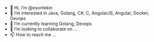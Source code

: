 - 👋 Hi, I’m @esontekin
- 👀 I’m interested in Java, Golang, C#, C, AngularJS, Angular, Docker, Devops
- 🌱 I’m currently learning Golang, Devops
- 💞️ I’m looking to collaborate on ...
- 📫 How to reach me ...

<!---
esontekin/esontekin is a ✨ special ✨ repository because its `README.md` (this file) appears on your GitHub profile.
You can click the Preview link to take a look at your changes.
--->
